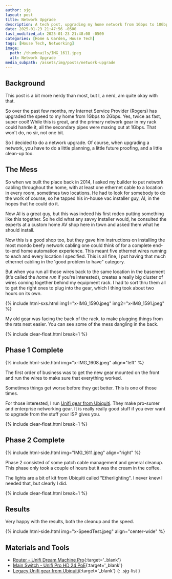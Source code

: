 ```yaml
---
author: sjg
layout: post
title: Network Upgrade
description: A tech post, upgrading my home network from 1Gbps to 10Gbps
date: 2025-01-23 21:47:56 -0500
last_modified_at: 2025-01-23 21:48:08 -0500
categories: [Home & Garden, House Tech]
tags: [House Tech, Networking]
image:
  path: /thumbnails/IMG_1611.jpeg
  alt: Network Upgrade
media_subpath: /assets/img/posts/network-upgrade
---
```

## Background
This post is a bit more nerdy than most, but I, a nerd, am quite okay with that.

So over the past few months, my Internet Service Provider (Rogers) has upgraded the speed to my home from 1Gbps to 2Gbps.  Yes, twice as fast, super cool!  While this is great, and the primary network gear in my rack could handle it, all the secondary pipes were maxing out at 1Gbps.  That won't do, no sir, not one bit.

So I decided to do a network upgrade.  Of course, when upgrading a network, you have to do a little planning, a little future proofing, and a little clean-up too.

## The Mess

So when we built the place back in 2014, I asked my builder to put network cabling throughout the home, with at least one ethernet cable to a location in every room, sometimes two locations.  He had to look for somebody to do the work of course, so he tapped his in-house vac installer guy, Al, in the hopes that he could do it.  

Now Al is a great guy, but this was indeed his first rodeo putting something like this together.  So he did what any savvy installer would, he consulted the experts at a custom home AV shop here in town and asked them what he should install.  

Now this is a good shop too, but they gave him instructions on installing the most mondo beefy network cabling one could think of for a complete end-to-end home automation experience.  This meant five ethernet wires running to each and every location I specified.  This is all fine, I put having that much ethernet cabling in the 'good problem to have" category.  

But when you run all those wires back to the same location in the basement (it's called the _home run_ if you're interested), creates a really big cluster of wires coming together behind my equipment rack.  I had to sort thru them all to get the right ones to plug into the gear, which I thing took about two hours on its own.

{% include html-sxs.html img1="x-IMG_1590.jpeg" img2="x-IMG_1591.jpeg" %}

My old gear was facing the back of the rack, to make plugging things from the rats nest easier.  You can see some of the mess dangling in the back.

{% include clear-float.html break=1 %}

## Phase 1 Complete

{% include html-side.html img="x-IMG_1608.jpeg" align="left" %}

The first order of business was to get the new gear mounted on the front and run the wires to make sure that everything worked.  

Sometimes things get worse before they get better.  This is one of those times.

For those interested, I run [Unifi gear from Ubiquiti](https://www.ui.com/).  They make pro-sumer and enterprise networking gear.  It is really really good stuff if you ever want to upgrade from the stuff your ISP gives you.

{% include clear-float.html break=1 %}

## Phase 2 Complete

{% include html-side.html img="IMG_1611.jpeg" align="right" %}

Phase 2 consisted of some patch cable management and general cleanup.  This phase only took a couple of hours but it was the cream in the coffee.

The lights are a bit of kit from Ubiquiti called "Etherlighting".  I never knew I needed that, but clearly I did.

{% include clear-float.html break=1 %}

## Results

Very happy with the results, both the cleanup and the speed.

{% include html-side.html img="x-SpeedTest.jpeg" align="center-wide" %}


## Materials and Tools

- [Router - Unifi Dream Machine Pro](https://ca.store.ui.com/ca/en/category/all-cloud-gateways/products/udm-pro/){:target='_blank'}
- [Main Switch - Unifi Pro HD 24 PoE](https://ca.store.ui.com/ca/en/category/all-switching/products/usw-pro-hd-24-poe){:target='_blank'}
- [Legacy Unifi gear from Ubiquiti](https://www.ui.com/){:target='_blank'}
{: .sjg-list }
